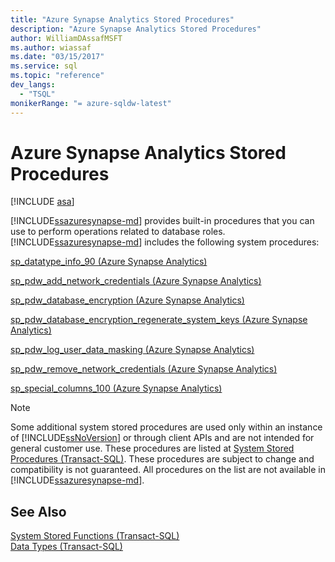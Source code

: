 ```yaml
---
title: "Azure Synapse Analytics Stored Procedures"
description: "Azure Synapse Analytics Stored Procedures"
author: WilliamDAssafMSFT
ms.author: wiassaf
ms.date: "03/15/2017"
ms.service: sql
ms.topic: "reference"
dev_langs:
  - "TSQL"
monikerRange: "= azure-sqldw-latest"
---
```

# Azure Synapse Analytics Stored Procedures
[!INCLUDE [asa](../../includes/applies-to-version/asa.md)]

  [!INCLUDE[ssazuresynapse-md](../../includes/ssazuresynapse-md.md)] provides built-in procedures that you can use to perform operations related to database roles. [!INCLUDE[ssazuresynapse-md](../../includes/ssazuresynapse-md.md)] includes the following system procedures:  
  
<a name="AggregateFunctions"></a> [sp_datatype_info_90 &#40;Azure Synapse Analytics&#41;](../../relational-databases/system-stored-procedures/sp-datatype-info-90-sql-data-warehouse.md)  
  
 [sp_pdw_add_network_credentials &#40;Azure Synapse Analytics&#41;](../../relational-databases/system-stored-procedures/sp-pdw-add-network-credentials-sql-data-warehouse.md)  
  
 [sp_pdw_database_encryption &#40;Azure Synapse Analytics&#41;](../../relational-databases/system-stored-procedures/sp-pdw-database-encryption-sql-data-warehouse.md)  
  
 [sp_pdw_database_encryption_regenerate_system_keys &#40;Azure Synapse Analytics&#41;](../../relational-databases/system-stored-procedures/sp-pdw-database-encryption-regenerate-system-keys-sql-data-warehouse.md)  
  
 [sp_pdw_log_user_data_masking &#40;Azure Synapse Analytics&#41;](../../relational-databases/system-stored-procedures/sp-pdw-log-user-data-masking-sql-data-warehouse.md)  
  
 [sp_pdw_remove_network_credentials &#40;Azure Synapse Analytics&#41;](../../relational-databases/system-stored-procedures/sp-pdw-remove-network-credentials-sql-data-warehouse.md)  
  
 [sp_special_columns_100 &#40;Azure Synapse Analytics&#41;](../../relational-databases/system-stored-procedures/sp-special-columns-100-sql-data-warehouse.md)  
  
> [!NOTE]  
>  Some additional system stored procedures are used only within an instance of [!INCLUDE[ssNoVersion](../../includes/ssnoversion-md.md)] or through client APIs and are not intended for general customer use. These procedures are listed at [System Stored Procedures (Transact-SQL)](./system-stored-procedures-transact-sql.md). These procedures are subject to change and compatibility is not guaranteed. All procedures on the list are not available in [!INCLUDE[ssazuresynapse-md](../../includes/ssazuresynapse-md.md)].  
  
## See Also  
 [System Stored Functions &#40;Transact-SQL&#41;](~/relational-databases/system-functions/system-functions-category-transact-sql.md)   
 [Data Types &#40;Transact-SQL&#41;](../../t-sql/data-types/data-types-transact-sql.md)  
  
